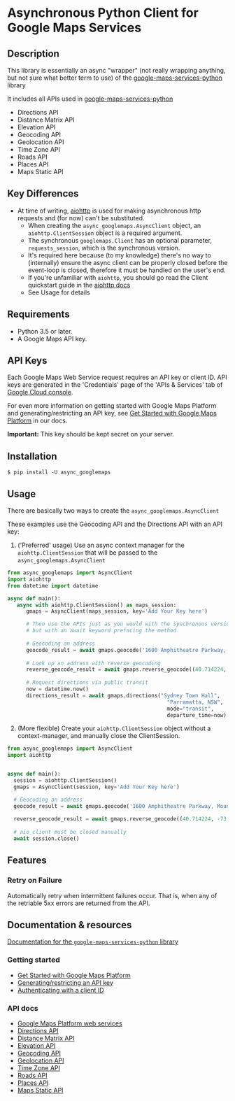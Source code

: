 Asynchronous Python Client for Google Maps Services
====================================

## Description

This library is essentially an async "wrapper" (not really wrapping anything, but not sure what better term to use)
of the [google-maps-services-python](https://github.com/googlemaps/google-maps-services-python) library

It includes all APIs used in [google-maps-services-python](https://github.com/googlemaps/google-maps-services-python)

 - Directions API
 - Distance Matrix API
 - Elevation API
 - Geocoding API
 - Geolocation API
 - Time Zone API
 - Roads API
 - Places API
 - Maps Static API

## Key Differences

 - At time of writing, [aiohttp](https://github.com/aio-libs/aiohttp) is used for making asynchronous http requests 
and (for now) can't be substituted.
   - When creating the `async_googlemaps.AsyncClient` object, an `aiohttp.ClientSession` object is a required argument.
   - The synchronous `googlemaps.Client` has an optional parameter, `requests_session`, which is the synchronous version.
   - It's required here because (to my knowledge) there's no way to (internally) ensure the async client can be properly closed 
   before the event-loop is closed, therefore it must be handled on the user's end.
   - If you're unfamiliar with `aiohttp`, you should go read the Client quickstart guide
   in the [aiohttp docs](https://docs.aiohttp.org)
   - See Usage for details
## Requirements

 - Python 3.5 or later.
 - A Google Maps API key.

## API Keys

Each Google Maps Web Service request requires an API key or client ID. API keys
are generated in the 'Credentials' page of the 'APIs & Services' tab of [Google Cloud console](https://console.cloud.google.com/apis/credentials).

For even more information on getting started with Google Maps Platform and generating/restricting an API key, see [Get Started with Google Maps Platform](https://developers.google.com/maps/gmp-get-started) in our docs.

**Important:** This key should be kept secret on your server.

## Installation
 
    $ pip install -U async_googlemaps

## Usage

There are basically two ways to create the `async_googlemaps.AsyncClient`

These examples use the Geocoding API and the Directions API with an API key:

1. ('Preferred' usage) Use an async context manager for the `aiohttp.ClientSession` that will be passed to the
`async_googlemaps.AsyncClient`
```python
from async_googlemaps import AsyncClient
import aiohttp
from datetime import datetime

async def main():
   async with aiohttp.ClientSession() as maps_session:
      gmaps = AsyncClient(maps_session, key='Add Your Key here')

      # Then use the APIs just as you would with the synchronous version,
      # but with an await keyword prefacing the method
      
      # Geocoding an address
      geocode_result = await gmaps.geocode('1600 Amphitheatre Parkway, Mountain View, CA')
          
      # Look up an address with reverse geocoding
      reverse_geocode_result = await gmaps.reverse_geocode((40.714224, -73.961452))
          
      # Request directions via public transit
      now = datetime.now()
      directions_result = await gmaps.directions("Sydney Town Hall",
                                                   "Parramatta, NSW",
                                                   mode="transit",
                                                   departure_time=now)
```
2. (More flexible) Create your `aiohttp.ClientSession` object without a context-manager, and manually close the ClientSession.

```python
from async_googlemaps import AsyncClient
import aiohttp


async def main():
  session = aiohttp.ClientSession()
  gmaps = AsyncClient(session, key='Add Your Key here')

  # Geocoding an address
  geocode_result = await gmaps.geocode('1600 Amphitheatre Parkway, Mountain View, CA')
  
  reverse_geocode_result = await gmaps.reverse_geocode((40.714224, -73.961452))
  
  # aio_client must be closed manually
  await session.close()
```

[//]: # (For more usage examples, check out [the tests]&#40;https://github.com/googlemaps/google-maps-services-python/tree/master/tests&#41;.)

## Features

### Retry on Failure

Automatically retry when intermittent failures occur. That is, when any of the retriable 5xx errors
are returned from the API.


[//]: # (## Building the Project)

[//]: # ()
[//]: # ()
[//]: # (    # Installing nox)

[//]: # (    $ pip install nox)

[//]: # ()
[//]: # (    # Running tests)

[//]: # (    $ nox)

[//]: # ()
[//]: # (    # Generating documentation)

[//]: # (    $ nox -e docs)

[//]: # ()
[//]: # (    # Copy docs to gh-pages)

[//]: # (    $ nox -e docs && mv docs/_build/html generated_docs && git clean -Xdi && git checkout gh-pages)

## Documentation & resources

[Documentation for the `google-maps-services-python` library](https://googlemaps.github.io/google-maps-services-python/docs/index.html)

### Getting started
- [Get Started with Google Maps Platform](https://developers.google.com/maps/gmp-get-started)
- [Generating/restricting an API key](https://developers.google.com/maps/gmp-get-started#api-key)
- [Authenticating with a client ID](https://developers.google.com/maps/documentation/directions/get-api-key#client-id)

### API docs
- [Google Maps Platform web services](https://developers.google.com/maps/apis-by-platform#web_service_apis)
- [Directions API](https://developers.google.com/maps/documentation/directions/)
- [Distance Matrix API](https://developers.google.com/maps/documentation/distancematrix/)
- [Elevation API](https://developers.google.com/maps/documentation/elevation/)
- [Geocoding API](https://developers.google.com/maps/documentation/geocoding/)
- [Geolocation API](https://developers.google.com/maps/documentation/geolocation/)
- [Time Zone API](https://developers.google.com/maps/documentation/timezone/)
- [Roads API](https://developers.google.com/maps/documentation/roads/)
- [Places API](https://developers.google.com/places/)
- [Maps Static API](https://developers.google.com/maps/documentation/maps-static/)

[//]: # (### Support)

[//]: # (- [Report an issue]&#40;https://github.com/googlemaps/google-maps-services-python/issues&#41;)

[//]: # (- [Contribute]&#40;https://github.com/googlemaps/google-maps-services-python/blob/master/CONTRIB.md&#41;)

[//]: # (- [StackOverflow]&#40;http://stackoverflow.com/questions/tagged/google-maps&#41;)
